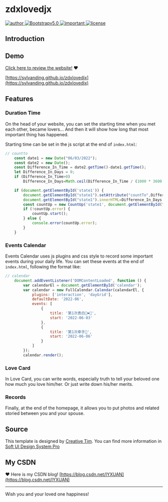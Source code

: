 # zdxlovedjx

<div id="badges"> 
 <a href="https://github.com/sylvanding" target="_blank" rel="noopener noreferrer"> <img alt="author" src="https://img.shields.io/badge/author-Sylvan_Ding-success?logo=github"> </a> 
 <a href=""> <img alt="Bootstrapv5.0" src="https://img.shields.io/badge/Bootstrap-v5.0-blue?logo=Bootstrap&logoColor=white"> </a> 
 <a href="https://www.creative-tim.com" target="_blank" rel="noopener noreferrer"> <img alt="important" src="https://img.shields.io/badge/Template-Creative Tim-orange"> </a> 
 <a href=""> <img alt="license" src="https://img.shields.io/badge/license-MIT-green"> </a> 
</div>

## Introduction


## Demo

[Click here to review the website!](https://sylvanding.github.io/zdxlovedjx) ❤️

[https://sylvanding.github.io/zdxlovedjx](https://sylvanding.github.io/zdxlovedjx)

## Features

### Duration Time

On the head of your website, you can set the starting time when you met each other, became lovers... And then it will show how long that most important thing has happened. 

Starting time can be set in the js script at the end of `index.html`:

```js
// countto
    const date1 = new Date("06/03/2022");
    const date2 = new Date();
    const Difference_In_Time = date2.getTime()-date1.getTime();
    let Difference_In_Days = 0;
    if (Difference_In_Time>0)
        Difference_In_Days=Math.ceil(Difference_In_Time / (1000 * 3600 * 24));

    if (document.getElementById('state1')) {
        document.getElementById("state1").setAttribute("countTo",Difference_In_Days.toString());
        document.getElementById("state1").innerHTML=Difference_In_Days.toString();
        const countUp = new CountUp('state1', document.getElementById("state1").getAttribute("countTo"));
        if (!countUp.error) {
            countUp.start();
        } else {
            console.error(countUp.error);
        }
    }
```

### Events Calendar

Events Calendar uses js plugins and css style to record some important events during your daily life. You can set these events at the end of `index.html`, following the format like:

```js
// calendar
    document.addEventListener('DOMContentLoaded', function () {
        var calendarEl = document.getElementById('calendar');
        var calendar = new FullCalendar.Calendar(calendarEl, {
            plugins: ['interaction', 'dayGrid'],
            defaultDate: '2022-06',
            events: [
                {
                    title: '第1次表白👩‍❤️‍👨',
                    start: '2022-06-03'
                },
                {
                    title: '第1次牵手🤝',
                    start: '2022-06-06'
                }
            ]
        });
        calendar.render();
```

### Love Card

In Love Card, you can write words, especially truth to tell your beloved one how much you love him/her. Or just write down his/her merits.

### Records

Finally, at the end of the homepage, it allows you to put photos and related storied between you and your spouse. 

## Source

This template is designed by [Creative Tim](https://www.creative-tim.com). You can find more information in [Soft UI Design System Pro](https://themes.getbootstrap.com/product/soft-ui-design-system-pro/)

## My CSDN

❤️ Here is my CSDN blog! [https://blog.csdn.net/IYXUAN](https://blog.csdn.net/IYXUAN)

---

Wish you and your loved one happiness!
